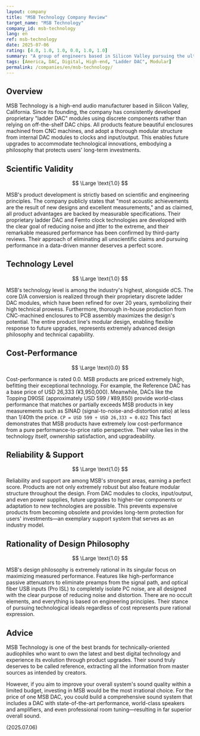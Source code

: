 ```yaml
---
layout: company
title: "MSB Technology Company Review"
target_name: "MSB Technology"
company_id: msb-technology
lang: en
ref: msb-technology
date: 2025-07-06
rating: [4.0, 1.0, 1.0, 0.0, 1.0, 1.0]
summary: "A group of engineers based in Silicon Valley pursuing the ultimate in digital reproduction. For over 20 years, they have continued in-house development of their discrete ladder DAC, challenging the limits of measured performance. Their products are designed with a modular structure that allows for upgrades, ensuring long-term value. However, their pursuit of technological ideals comes at an uncompromising price, with equivalent or superior measured performance available at 1/40th the cost, resulting in zero cost-performance rating. This brand embodies the pinnacle of engineering and its corresponding price."
tags: [America, DAC, Digital, High-end, "Ladder DAC", Modular]
permalink: /companies/en/msb-technology/
---
```


## Overview

MSB Technology is a high-end audio manufacturer based in Silicon Valley, California. Since its founding, the company has consistently developed proprietary "ladder DAC" modules using discrete components rather than relying on off-the-shelf DAC chips. All products feature beautiful enclosures machined from CNC machines, and adopt a thorough modular structure from internal DAC modules to clocks and input/output. This enables future upgrades to accommodate technological innovations, embodying a philosophy that protects users' long-term investments.

## Scientific Validity

$$ \Large \text{1.0} $$

MSB's product development is strictly based on scientific and engineering principles. The company publicly states that "most acoustic achievements are the result of new designs and excellent measurements," and as claimed, all product advantages are backed by measurable specifications. Their proprietary ladder DAC and Femto clock technologies are developed with the clear goal of reducing noise and jitter to the extreme, and their remarkable measured performance has been confirmed by third-party reviews. Their approach of eliminating all unscientific claims and pursuing performance in a data-driven manner deserves a perfect score.

## Technology Level

$$ \Large \text{1.0} $$

MSB's technology level is among the industry's highest, alongside dCS. The core D/A conversion is realized through their proprietary discrete ladder DAC modules, which have been refined for over 20 years, symbolizing their high technical prowess. Furthermore, thorough in-house production from CNC-machined enclosures to PCB assembly maximizes the design's potential. The entire product line's modular design, enabling flexible response to future upgrades, represents extremely advanced design philosophy and technical capability.

## Cost-Performance

$$ \Large \text{0.0} $$

Cost-performance is rated 0.0. MSB products are priced extremely high, befitting their exceptional technology. For example, the Reference DAC has a base price of USD 26,333 (¥3,950,000). Meanwhile, DACs like the Topping D90SE (approximately USD 599 / ¥89,850) provide world-class performance that matches or partially exceeds MSB products in key measurements such as SINAD (signal-to-noise-and-distortion ratio) at less than 1/40th the price.
`CP = USD 599 ÷ USD 26,333 ≈ 0.022`
This fact demonstrates that MSB products have extremely low cost-performance from a pure performance-to-price ratio perspective. Their value lies in the technology itself, ownership satisfaction, and upgradeability.

## Reliability & Support

$$ \Large \text{1.0} $$

Reliability and support are among MSB's strongest areas, earning a perfect score. Products are not only extremely robust but also feature modular structure throughout the design. From DAC modules to clocks, input/output, and even power supplies, future upgrades to higher-tier components or adaptation to new technologies are possible. This prevents expensive products from becoming obsolete and provides long-term protection for users' investments—an exemplary support system that serves as an industry model.

## Rationality of Design Philosophy

$$ \Large \text{1.0} $$

MSB's design philosophy is extremely rational in its singular focus on maximizing measured performance. Features like high-performance passive attenuators to eliminate preamps from the signal path, and optical fiber USB inputs (Pro ISL) to completely isolate PC noise, are all designed with the clear purpose of reducing noise and distortion. There are no occult elements, and everything is based on engineering principles. Their stance of pursuing technological ideals regardless of cost represents pure rational expression.

## Advice

MSB Technology is one of the best brands for technically-oriented audiophiles who want to own the latest and best digital technology and experience its evolution through product upgrades. Their sound truly deserves to be called reference, extracting all the information from master sources as intended by creators.

However, if you aim to improve your overall system's sound quality within a limited budget, investing in MSB would be the most irrational choice. For the price of one MSB DAC, you could build a comprehensive sound system that includes a DAC with state-of-the-art performance, world-class speakers and amplifiers, and even professional room tuning—resulting in far superior overall sound.

(2025.07.06)